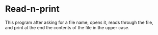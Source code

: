 # Read-n-print
This program after asking for a file name, opens it, reads through the file, and print at the end the contents of the file in the upper case.
